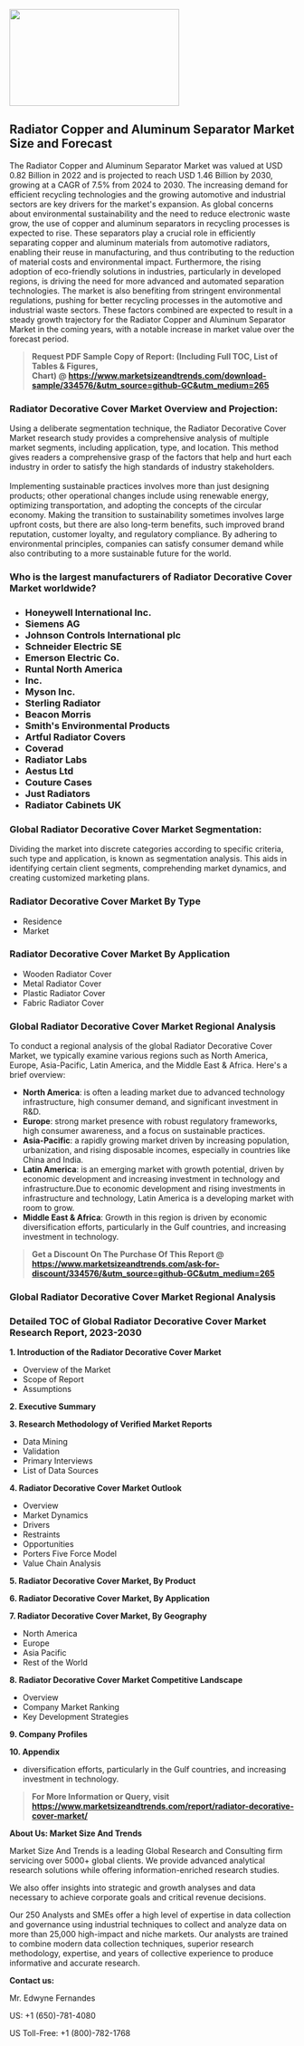 <p><img class="alignnone size-medium wp-image-20088" src="https://ffe5etoiles.com/wp-content/uploads/2024/12/MST1-300x171.png" alt="" width="300" height="171" /></p><h2>Radiator Copper and Aluminum Separator Market Size and Forecast</h2><p>The Radiator Copper and Aluminum Separator Market was valued at USD 0.82 Billion in 2022 and is projected to reach USD 1.46 Billion by 2030, growing at a CAGR of 7.5% from 2024 to 2030. The increasing demand for efficient recycling technologies and the growing automotive and industrial sectors are key drivers for the market's expansion. As global concerns about environmental sustainability and the need to reduce electronic waste grow, the use of copper and aluminum separators in recycling processes is expected to rise. These separators play a crucial role in efficiently separating copper and aluminum materials from automotive radiators, enabling their reuse in manufacturing, and thus contributing to the reduction of material costs and environmental impact. Furthermore, the rising adoption of eco-friendly solutions in industries, particularly in developed regions, is driving the need for more advanced and automated separation technologies. The market is also benefiting from stringent environmental regulations, pushing for better recycling processes in the automotive and industrial waste sectors. These factors combined are expected to result in a steady growth trajectory for the Radiator Copper and Aluminum Separator Market in the coming years, with a notable increase in market value over the forecast period.</p></p><blockquote id="" class=""><strong>Request PDF Sample Copy of Report: (Including Full TOC, List of Tables &amp; Figures, Chart)&nbsp;@&nbsp;<strong><a href="https://www.marketsizeandtrends.com/download-sample/334576/&utm_source=github-GC&utm_medium=265" target="_blank">https://www.marketsizeandtrends.com/download-sample/334576/&utm_source=github-GC&utm_medium=265</a></strong></strong></blockquote><h3 id="" class="">Radiator Decorative Cover Market&nbsp;Overview and Projection:</h3><p id="" class="">Using a deliberate segmentation technique, the Radiator Decorative Cover Market research study provides a comprehensive analysis of multiple market segments, including application, type, and location. This method gives readers a comprehensive grasp of the factors that help and hurt each industry in order to satisfy the high standards of industry stakeholders. <br /> <br />Implementing sustainable practices involves more than just designing products; other operational changes include using renewable energy, optimizing transportation, and adopting the concepts of the circular economy. Making the transition to sustainability sometimes involves large upfront costs, but there are also long-term benefits, such improved brand reputation, customer loyalty, and regulatory compliance. By adhering to environmental principles, companies can satisfy consumer demand while also contributing to a more sustainable future for the world.</p><h3 id="" class="">Who is the largest manufacturers of&nbsp;Radiator Decorative Cover Market worldwide?</h3><h3 class=""><p><ul><li>Honeywell International Inc. </li><li> Siemens AG </li><li> Johnson Controls International plc </li><li> Schneider Electric SE </li><li> Emerson Electric Co. </li><li> Runtal North America </li><li> Inc. </li><li> Myson Inc. </li><li> Sterling Radiator </li><li> Beacon Morris </li><li> Smith's Environmental Products </li><li> Artful Radiator Covers </li><li> Coverad </li><li> Radiator Labs </li><li> Aestus Ltd </li><li> Couture Cases </li><li> Just Radiators </li><li> Radiator Cabinets UK</li></ul></p></h3><h3 id="" class="">Global&nbsp;Radiator Decorative Cover Market Segmentation:</h3><p id="" class="">Dividing the market into discrete categories according to specific criteria, such type and application, is known as segmentation analysis. This aids in identifying certain client segments, comprehending market dynamics, and creating customized marketing plans.</p><h3 id="" class="">Radiator Decorative Cover Market&nbsp;By Type</h3><p><p><ul><li>Residence</li><li> Market</p></li></ul></p></p><h3 id="" class="">Radiator Decorative Cover Market&nbsp;By Application</h3><p class=""><p><ul><li>Wooden Radiator Cover</li><li> Metal Radiator Cover</li><li> Plastic Radiator Cover</li><li> Fabric Radiator Cover</li></ul></p></p><h3 id="" class="">Global Radiator Decorative Cover Market Regional Analysis</h3><p id="" class="">To conduct a regional analysis of the global Radiator Decorative Cover Market, we typically examine various regions such as North America, Europe, Asia-Pacific, Latin America, and the Middle East &amp; Africa. Here's a brief overview:</p><ul><li><strong>North America</strong>: is often a leading market due to advanced technology infrastructure, high consumer demand, and significant investment in R&amp;D.</li><li><strong>Europe</strong>: strong market presence with robust regulatory frameworks, high consumer awareness, and a focus on sustainable practices.</li><li><strong>Asia-Pacific</strong>: a rapidly growing market driven by increasing population, urbanization, and rising disposable incomes, especially in countries like China and India.</li><li><strong>Latin America</strong>: is an emerging market with growth potential, driven by economic development and increasing investment in technology and infrastructure.Due to economic development and rising investments in infrastructure and technology, Latin America is a developing market with room to grow.</li><li><strong>Middle East &amp; Africa</strong>: Growth in this region is driven by economic diversification efforts, particularly in the Gulf countries, and increasing investment in technology.</li></ul><blockquote id="" class=""><strong>Get a Discount On The Purchase Of This Report @ <strong><a href="https://www.marketsizeandtrends.com/ask-for-discount/334576/&utm_source=github-GC&utm_medium=265" target="_blank">https://www.marketsizeandtrends.com/ask-for-discount/334576/&utm_source=github-GC&utm_medium=265</a></strong></strong></blockquote><h3 id="" class="">Global Radiator Decorative Cover Market Regional Analysis</h3><h3 id="" class="">Detailed TOC of Global Radiator Decorative Cover Market Research Report, 2023-2030</h3><p id="" class=""><strong>1. Introduction of the Radiator Decorative Cover Market</strong></p><ul><li>Overview of the Market</li><li>Scope of Report</li><li>Assumptions</li></ul><p id="" class=""><strong>2. Executive Summary</strong></p><p id="" class=""><strong>3. Research Methodology of Verified Market Reports</strong></p><ul><li>Data Mining</li><li>Validation</li><li>Primary Interviews</li><li>List of Data Sources</li></ul><p id="" class=""><strong>4. Radiator Decorative Cover Market Outlook</strong></p><ul><li>Overview</li><li>Market Dynamics</li><li>Drivers</li><li>Restraints</li><li>Opportunities</li><li>Porters Five Force Model</li><li>Value Chain Analysis</li></ul><p id="" class=""><strong>5. Radiator Decorative Cover Market, By Product</strong></p><p id="" class=""><strong>6. Radiator Decorative Cover Market, By Application</strong></p><p id="" class=""><strong>7. Radiator Decorative Cover Market, By Geography</strong></p><ul><li>North America</li><li>Europe</li><li>Asia Pacific</li><li>Rest of the World</li></ul><p id="" class=""><strong>8. Radiator Decorative Cover Market Competitive Landscape</strong></p><ul><li>Overview</li><li>Company Market Ranking</li><li>Key Development Strategies</li></ul><p id="" class=""><strong>9. Company Profiles</strong></p><p id="" class=""><strong>10. Appendix</strong></p><ul><li>diversification efforts, particularly in the Gulf countries, and increasing investment in technology.</li></ul><blockquote id="" class=""><strong>For More Information or Query, visit <strong><strong><a href="https://www.marketsizeandtrends.com/report/radiator-decorative-cover-market/" target="_blank">https://www.marketsizeandtrends.com/report/radiator-decorative-cover-market/</a></strong></strong></strong></blockquote><p id="" class=""><strong>About Us: Market Size And Trends</strong></p><p id="" class="">Market Size And Trends is a leading Global Research and Consulting firm servicing over 5000+ global clients. We provide advanced analytical research solutions while offering information-enriched research studies.</p><p id="" class="">We also offer insights into strategic and growth analyses and data necessary to achieve corporate goals and critical revenue decisions.</p><p id="" class="">Our 250 Analysts and SMEs offer a high level of expertise in data collection and governance using industrial techniques to collect and analyze data on more than 25,000 high-impact and niche markets. Our analysts are trained to combine modern data collection techniques, superior research methodology, expertise, and years of collective experience to produce informative and accurate research.</p><p id="" class=""><strong>Contact us:</strong></p><p id="" class="">Mr. Edwyne Fernandes</p><p id="" class="">US: +1 (650)-781-4080</p><p id="" class="">US Toll-Free: +1 (800)-782-1768</p>
